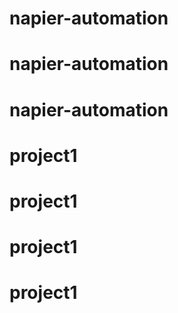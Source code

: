 # napier-automation
# napier-automation
# napier-automation
# project1
# project1
# project1
# project1
